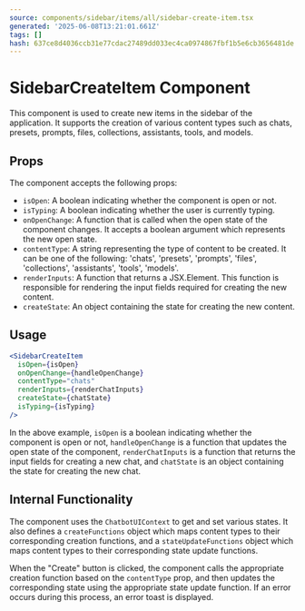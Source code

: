 ```yaml
---
source: components/sidebar/items/all/sidebar-create-item.tsx
generated: '2025-06-08T13:21:01.661Z'
tags: []
hash: 637ce8d4036ccb31e77cdac27489dd033ec4ca0974867fbf1b5e6cb3656481de
---
```

# SidebarCreateItem Component

This component is used to create new items in the sidebar of the application. It supports the creation of various content types such as chats, presets, prompts, files, collections, assistants, tools, and models.

## Props

The component accepts the following props:

- `isOpen`: A boolean indicating whether the component is open or not.
- `isTyping`: A boolean indicating whether the user is currently typing.
- `onOpenChange`: A function that is called when the open state of the component changes. It accepts a boolean argument which represents the new open state.
- `contentType`: A string representing the type of content to be created. It can be one of the following: 'chats', 'presets', 'prompts', 'files', 'collections', 'assistants', 'tools', 'models'.
- `renderInputs`: A function that returns a JSX.Element. This function is responsible for rendering the input fields required for creating the new content.
- `createState`: An object containing the state for creating the new content.

## Usage

```jsx
<SidebarCreateItem
  isOpen={isOpen}
  onOpenChange={handleOpenChange}
  contentType="chats"
  renderInputs={renderChatInputs}
  createState={chatState}
  isTyping={isTyping}
/>
```

In the above example, `isOpen` is a boolean indicating whether the component is open or not, `handleOpenChange` is a function that updates the open state of the component, `renderChatInputs` is a function that returns the input fields for creating a new chat, and `chatState` is an object containing the state for creating the new chat.

## Internal Functionality

The component uses the `ChatbotUIContext` to get and set various states. It also defines a `createFunctions` object which maps content types to their corresponding creation functions, and a `stateUpdateFunctions` object which maps content types to their corresponding state update functions.

When the "Create" button is clicked, the component calls the appropriate creation function based on the `contentType` prop, and then updates the corresponding state using the appropriate state update function. If an error occurs during this process, an error toast is displayed.

